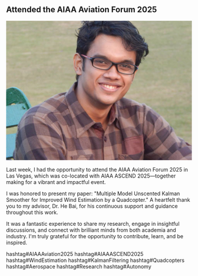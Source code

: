 ## Attended the AIAA Aviation Forum 2025

![Sanzida](/assets/img/prof_pic.jpg)

Last week, I had the opportunity to attend the AIAA Aviation Forum 2025 in Las Vegas, which was co-located with AIAA ASCEND 2025—together making for a vibrant and impactful event.

I was honored to present my paper:
 "Multiple Model Unscented Kalman Smoother for Improved Wind Estimation by a Quadcopter."
A heartfelt thank you to my advisor, Dr. He Bai, for his continuous support and guidance throughout this work.

It was a fantastic experience to share my research, engage in insightful discussions, and connect with brilliant minds from both academia and industry. I'm truly grateful for the opportunity to contribute, learn, and be inspired.

hashtag#AIAAAviation2025 hashtag#AIAAASCEND2025 hashtag#WindEstimation hashtag#KalmanFiltering hashtag#Quadcopters hashtag#Aerospace hashtag#Research hashtag#Autonomy
